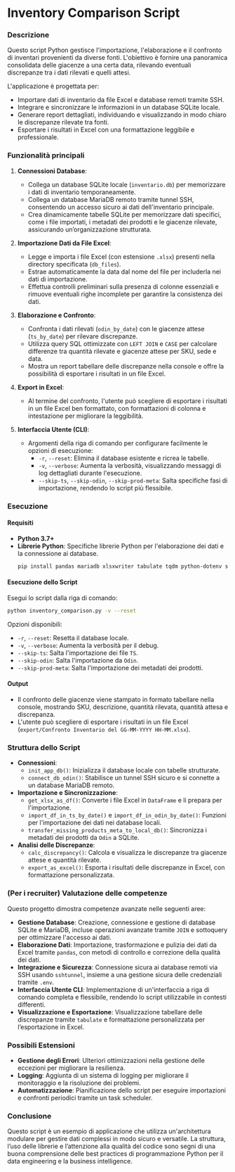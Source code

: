 # Inventory Comparison Script

### Descrizione
Questo script Python gestisce l'importazione, l'elaborazione e il confronto di inventari provenienti da diverse fonti. L'obiettivo è fornire una panoramica consolidata delle giacenze a una certa data, rilevando eventuali discrepanze tra i dati rilevati e quelli attesi.

L'applicazione è progettata per:
- Importare dati di inventario da file Excel e database remoti tramite SSH.
- Integrare e sincronizzare le informazioni in un database SQLite locale.
- Generare report dettagliati, individuando e visualizzando in modo chiaro le discrepanze rilevate tra fonti.
- Esportare i risultati in Excel con una formattazione leggibile e professionale.

### Funzionalità principali

1. **Connessioni Database**:
   - Collega un database SQLite locale (`inventario.db`) per memorizzare i dati di inventario temporaneamente.
   - Collega un database MariaDB remoto tramite tunnel SSH, consentendo un accesso sicuro ai dati dell'inventario principale.
   - Crea dinamicamente tabelle SQLite per memorizzare dati specifici, come i file importati, i metadati dei prodotti e le giacenze rilevate, assicurando un’organizzazione strutturata.

2. **Importazione Dati da File Excel**:
   - Legge e importa i file Excel (con estensione `.xlsx`) presenti nella directory specificata (`db_files`).
   - Estrae automaticamente la data dal nome del file per includerla nei dati di importazione.
   - Effettua controlli preliminari sulla presenza di colonne essenziali e rimuove eventuali righe incomplete per garantire la consistenza dei dati.

3. **Elaborazione e Confronto**:
   - Confronta i dati rilevati (`odin_by_date`) con le giacenze attese (`ts_by_date`) per rilevare discrepanze.
   - Utilizza query SQL ottimizzate con `LEFT JOIN` e `CASE` per calcolare differenze tra quantità rilevate e giacenze attese per SKU, sede e data.
   - Mostra un report tabellare delle discrepanze nella console e offre la possibilità di esportare i risultati in un file Excel.

4. **Export in Excel**:
   - Al termine del confronto, l'utente può scegliere di esportare i risultati in un file Excel ben formattato, con formattazioni di colonna e intestazione per migliorare la leggibilità.

5. **Interfaccia Utente (CLI)**:
   - Argomenti della riga di comando per configurare facilmente le opzioni di esecuzione:
     - `-r`, `--reset`: Elimina il database esistente e ricrea le tabelle.
     - `-v`, `--verbose`: Aumenta la verbosità, visualizzando messaggi di log dettagliati durante l'esecuzione.
     - `--skip-ts`, `--skip-odin`, `--skip-prod-meta`: Salta specifiche fasi di importazione, rendendo lo script più flessibile.

### Esecuzione

#### Requisiti
- **Python 3.7+**
- **Librerie Python**: Specifiche librerie Python per l'elaborazione dei dati e la connessione ai database.
  ```bash
  pip install pandas mariadb xlsxwriter tabulate tqdm python-dotenv sshtunnel
  ```

#### Esecuzione dello Script
Esegui lo script dalla riga di comando:

```bash
python inventory_comparison.py -v --reset
```

Opzioni disponibili:
- `-r`, `--reset`: Resetta il database locale.
- `-v`, `--verbose`: Aumenta la verbosità per il debug.
- `--skip-ts`: Salta l'importazione dei file `TS`.
- `--skip-odin`: Salta l'importazione da `Odin`.
- `--skip-prod-meta`: Salta l'importazione dei metadati dei prodotti.

#### Output
- Il confronto delle giacenze viene stampato in formato tabellare nella console, mostrando SKU, descrizione, quantità rilevata, quantità attesa e discrepanza.
- L'utente può scegliere di esportare i risultati in un file Excel (`export/Confronto Inventario del GG-MM-YYYY HH-MM.xlsx`).

### Struttura dello Script

- **Connessioni**:
  - `init_app_db()`: Inizializza il database locale con tabelle strutturate.
  - `connect_db_odin()`: Stabilisce un tunnel SSH sicuro e si connette a un database MariaDB remoto.
- **Importazione e Sincronizzazione**:
  - `get_xlsx_as_df()`: Converte i file Excel in `DataFrame` e li prepara per l'importazione.
  - `import_df_in_ts_by_date()` e `import_df_in_odin_by_date()`: Funzioni per l'importazione dei dati nei database locali.
  - `transfer_missing_products_meta_to_local_db()`: Sincronizza i metadati dei prodotti da `Odin` a SQLite.
- **Analisi delle Discrepanze**:
  - `calc_discrepancy()`: Calcola e visualizza le discrepanze tra giacenze attese e quantità rilevate.
  - `export_as_excel()`: Esporta i risultati delle discrepanze in Excel, con formattazione personalizzata.

### (Per i recruiter) Valutazione delle competenze

Questo progetto dimostra competenze avanzate nelle seguenti aree:
- **Gestione Database**: Creazione, connessione e gestione di database SQLite e MariaDB, incluse operazioni avanzate tramite `JOIN` e sottoquery per ottimizzare l'accesso ai dati.
- **Elaborazione Dati**: Importazione, trasformazione e pulizia dei dati da Excel tramite `pandas`, con metodi di controllo e correzione della qualità dei dati.
- **Integrazione e Sicurezza**: Connessione sicura ai database remoti via SSH usando `sshtunnel`, insieme a una gestione sicura delle credenziali tramite `.env`.
- **Interfaccia Utente CLI**: Implementazione di un'interfaccia a riga di comando completa e flessibile, rendendo lo script utilizzabile in contesti differenti.
- **Visualizzazione e Esportazione**: Visualizzazione tabellare delle discrepanze tramite `tabulate` e formattazione personalizzata per l’esportazione in Excel.

### Possibili Estensioni
- **Gestione degli Errori**: Ulteriori ottimizzazioni nella gestione delle eccezioni per migliorare la resilienza.
- **Logging**: Aggiunta di un sistema di logging per migliorare il monitoraggio e la risoluzione dei problemi.
- **Automatizzazione**: Pianificazione dello script per eseguire importazioni e confronti periodici tramite un task scheduler.

### Conclusione
Questo script è un esempio di applicazione che utilizza un'architettura modulare per gestire dati complessi in modo sicuro e versatile. La struttura, l’uso delle librerie e l’attenzione alla qualità del codice sono segni di una buona comprensione delle best practices di programmazione Python per il data engineering e la business intelligence.